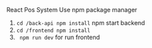   React Pos System
Use npm package manager 
1. ```cd /back-api npm install``` npm start backend
2. ```cd /frontend npm install ``` 
3. ``` npm run dev``` for run frontend
